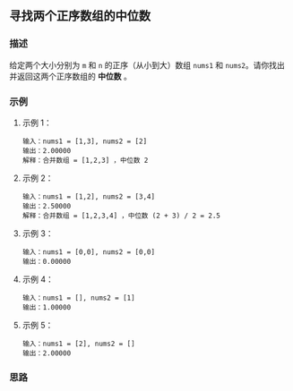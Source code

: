## 寻找两个正序数组的中位数

### 描述

给定两个大小分别为 `m` 和 `n` 的正序（从小到大）数组 `nums1` 和 `nums2`。请你找出并返回这两个正序数组的 **中位数** 。

### 示例

1. 示例 1：

   ```
   输入：nums1 = [1,3], nums2 = [2]
   输出：2.00000
   解释：合并数组 = [1,2,3] ，中位数 2
   ```

2. 示例 2：

   ```
   输入：nums1 = [1,2], nums2 = [3,4]
   输出：2.50000
   解释：合并数组 = [1,2,3,4] ，中位数 (2 + 3) / 2 = 2.5
   ```

3. 示例 3：

   ```
   输入：nums1 = [0,0], nums2 = [0,0]
   输出：0.00000
   ```

4. 示例 4：

   ```
   输入：nums1 = [], nums2 = [1]
   输出：1.00000
   ```

5. 示例 5：

   ```
   输入：nums1 = [2], nums2 = []
   输出：2.00000
   ```

### 思路

